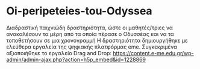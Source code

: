 # Oi-peripeteies-tou-Odyssea
Διαδραστική παιχνιώδη δραστηριότητα, ώστε οι μαθητές/τριες να ανακαλέσουν τα μέρη από τα οποία πέρασε ο Οδυσσέας και να τα τοποθετήσουν σε μια χρονογραμμή
Η δραστηριότητα δημιουργήθηκε με ελεύθερα εργαλεία της ψηφιακής πλατφόρμας eme. 
Συγκεκριμένα αξιοποιήθηκε το εργαλείο Drag and Drop: https://content.e-me.edu.gr/wp-admin/admin-ajax.php?action=h5p_embed&id=1228869
